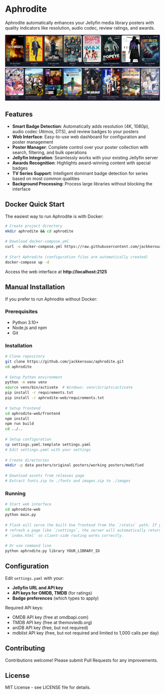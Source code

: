 # Aphrodite

Aphrodite automatically enhances your Jellyfin media library posters with quality indicators like resolution, audio codec, review ratings, and awards.

![Example Image](https://github.com/jackkerouac/aphrodite/blob/main/example01.png)
![Example Image](https://github.com/jackkerouac/aphrodite/blob/main/example02.png)

## Features

- **Smart Badge Detection**: Automatically adds resolution (4K, 1080p), audio codec (Atmos, DTS), and review badges to your posters
- **Web Interface**: Easy-to-use web dashboard for configuration and poster management
- **Poster Manager**: Complete control over your poster collection with search, filtering, and bulk operations
- **Jellyfin Integration**: Seamlessly works with your existing Jellyfin server
- **Awards Recognition**: Highlights award-winning content with special badges
- **TV Series Support**: Intelligent dominant badge detection for series based on most common qualities
- **Background Processing**: Process large libraries without blocking the interface

## Docker Quick Start

The easiest way to run Aphrodite is with Docker:

```bash
# Create project directory
mkdir aphrodite && cd aphrodite

# Download docker-compose.yml
curl -o docker-compose.yml https://raw.githubusercontent.com/jackkerouac/aphrodite/main/docker-compose.yml

# Start Aphrodite (configuration files are automatically created)
docker-compose up -d
```

Access the web interface at **http://localhost:2125**

## Manual Installation

If you prefer to run Aphrodite without Docker:

### Prerequisites
- Python 3.10+
- Node.js and npm
- Git

### Installation
```bash
# Clone repository
git clone https://github.com/jackkerouac/aphrodite.git
cd aphrodite

# Setup Python environment
python -m venv venv
source venv/bin/activate  # Windows: venv\Scripts\activate
pip install -r requirements.txt
pip install -r aphrodite-web/requirements.txt

# Setup frontend
cd aphrodite-web/frontend
npm install
npm run build
cd ../..

# Setup configuration
cp settings.yaml.template settings.yaml
# Edit settings.yaml with your settings

# Create directories
mkdir -p data posters/original posters/working posters/modified

# Download assets from releases page
# Extract fonts.zip to ./fonts and images.zip to ./images
```

### Running
```bash
# Start web interface
cd aphrodite-web
python main.py

# Flask will serve the built Vue frontend from the `/static` path. If you
# refresh a page like `/settings`, the server will automatically return
# `index.html` so client-side routing works correctly.

# Or use command line
python aphrodite.py library YOUR_LIBRARY_ID
```

## Configuration

Edit `settings.yaml` with your:
- **Jellyfin URL and API key**
- **API keys for OMDB, TMDB** (for ratings)
- **Badge preferences** (which types to apply)

Required API keys:
- OMDB API key (free at omdbapi.com)
- TMDB API key (free at themoviedb.org)
- aniDB API key (free, but not required)
- mdblist API key (free, but not required and limited to 1,000 calls per day)

## Contributing

Contributions welcome! Please submit Pull Requests for any improvements.

## License

MIT License - see LICENSE file for details.
